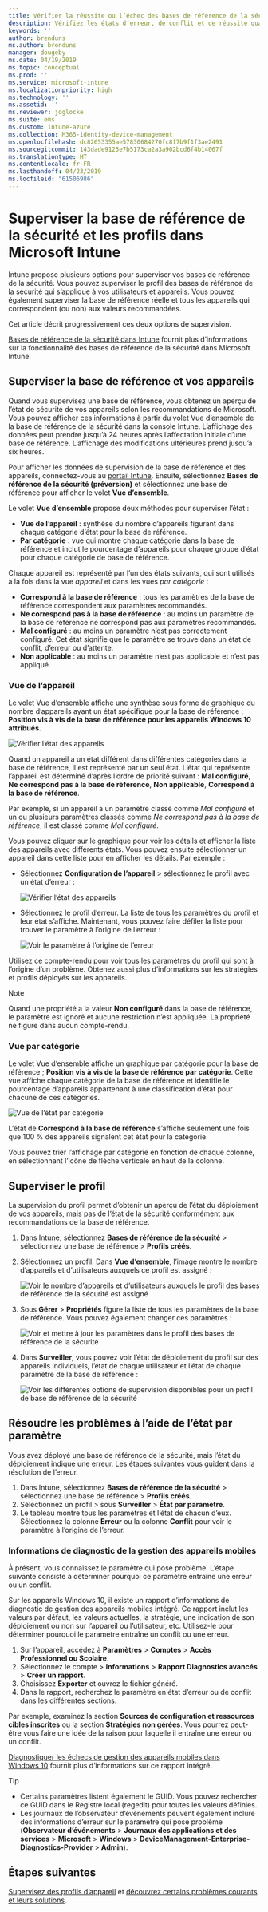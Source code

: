 ```yaml
---
title: Vérifier la réussite ou l’échec des bases de référence de la sécurité dans Microsoft Intune - Azure | Microsoft Docs
description: Vérifiez les états d’erreur, de conflit et de réussite quand vous déployez des bases de référence de la sécurité vers des utilisateurs et appareils dans Microsoft Intune MDM. Découvrez comment résoudre les problèmes à l’aide des journaux clients et des fonctionnalités de rapport dans Intune.
keywords: ''
author: brenduns
ms.author: brenduns
manager: dougeby
ms.date: 04/19/2019
ms.topic: conceptual
ms.prod: ''
ms.service: microsoft-intune
ms.localizationpriority: high
ms.technology: ''
ms.assetid: ''
ms.reviewer: joglocke
ms.suite: ems
ms.custom: intune-azure
ms.collection: M365-identity-device-management
ms.openlocfilehash: dc82653355ae57830684270fc8f7b9f1f3ae2491
ms.sourcegitcommit: 143dade9125e7b5173ca2a3a902bcd6f4b14067f
ms.translationtype: HT
ms.contentlocale: fr-FR
ms.lasthandoff: 04/23/2019
ms.locfileid: "61506986"
---
```

# <a name="monitor-security-baseline-and-profiles-in-microsoft-intune"></a>Superviser la base de référence de la sécurité et les profils dans Microsoft Intune  

Intune propose plusieurs options pour superviser vos bases de référence de la sécurité. Vous pouvez superviser le profil des bases de référence de la sécurité qui s’applique à vos utilisateurs et appareils. Vous pouvez également superviser la base de référence réelle et tous les appareils qui correspondent (ou non) aux valeurs recommandées.

Cet article décrit progressivement ces deux options de supervision.

[Bases de référence de la sécurité dans Intune](security-baselines.md) fournit plus d’informations sur la fonctionnalité des bases de référence de la sécurité dans Microsoft Intune.

## <a name="monitor-the-baseline-and-your-devices"></a>Superviser la base de référence et vos appareils  

Quand vous supervisez une base de référence, vous obtenez un aperçu de l’état de sécurité de vos appareils selon les recommandations de Microsoft. Vous pouvez afficher ces informations à partir du volet Vue d’ensemble de la base de référence de la sécurité dans la console Intune.  L’affichage des données peut prendre jusqu’à 24 heures après l’affectation initiale d’une base de référence. L’affichage des modifications ultérieures prend jusqu’à six heures.  

Pour afficher les données de supervision de la base de référence et des appareils, connectez-vous au [portail Intune](https://aka.ms/intuneportal). Ensuite, sélectionnez **Bases de référence de la sécurité (préversion)** et sélectionnez une base de référence pour afficher le volet **Vue d’ensemble**.

Le volet **Vue d’ensemble** propose deux méthodes pour superviser l’état :
- **Vue de l’appareil** : synthèse du nombre d’appareils figurant dans chaque catégorie d’état pour la base de référence.  
- **Par catégorie** : vue qui montre chaque catégorie dans la base de référence et inclut le pourcentage d’appareils pour chaque groupe d’état pour chaque catégorie de base de référence. 

Chaque appareil est représenté par l’un des états suivants, qui sont utilisés à la fois dans la vue *appareil* et dans les vues *par catégorie* :  
- **Correspond à la base de référence** : tous les paramètres de la base de référence correspondent aux paramètres recommandés.
- **Ne correspond pas à la base de référence** : au moins un paramètre de la base de référence ne correspond pas aux paramètres recommandés.
- **Mal configuré** : au moins un paramètre n’est pas correctement configuré. Cet état signifie que le paramètre se trouve dans un état de conflit, d’erreur ou d’attente.
- **Non applicable** : au moins un paramètre n’est pas applicable et n’est pas appliqué.


### <a name="device-view"></a>Vue de l’appareil
Le volet Vue d’ensemble affiche une synthèse sous forme de graphique du nombre d’appareils ayant un état spécifique pour la base de référence ; **Position vis à vis de la base de référence pour les appareils Windows 10 attribués**.  

![Vérifier l’état des appareils](./media/security-baselines-monitor/overview.png)

Quand un appareil a un état différent dans différentes catégories dans la base de référence, il est représenté par un seul état. L’état qui représente l’appareil est déterminé d’après l’ordre de priorité suivant : **Mal configuré**, **Ne correspond pas à la base de référence**, **Non applicable**, **Correspond à la base de référence**.  

Par exemple, si un appareil a un paramètre classé comme *Mal configuré* et un ou plusieurs paramètres classés comme *Ne correspond pas à la base de référence*, il est classé comme *Mal configuré*.  

Vous pouvez cliquer sur le graphique pour voir les détails et afficher la liste des appareils avec différents états. Vous pouvez ensuite sélectionner un appareil dans cette liste pour en afficher les détails. Par exemple :
- Sélectionnez **Configuration de l’appareil** > sélectionnez le profil avec un état d’erreur :

  ![Vérifier l’état des appareils](./media/security-baselines-monitor/device-configuration-profile-list.png)

- Sélectionnez le profil d’erreur. La liste de tous les paramètres du profil et leur état s’affiche. Maintenant, vous pouvez faire défiler la liste pour trouver le paramètre à l’origine de l’erreur :

  ![Voir le paramètre à l’origine de l’erreur](./media/security-baselines-monitor/profile-with-error-status.png)

Utilisez ce compte-rendu pour voir tous les paramètres du profil qui sont à l’origine d’un problème. Obtenez aussi plus d’informations sur les stratégies et profils déployés sur les appareils.

> [!NOTE]
> Quand une propriété a la valeur **Non configuré** dans la base de référence, le paramètre est ignoré et aucune restriction n’est appliquée. La propriété ne figure dans aucun compte-rendu.

### <a name="per-category-view"></a>Vue par catégorie
Le volet Vue d’ensemble affiche un graphique par catégorie pour la base de référence ; **Position vis à vis de la base de référence par catégorie**.  Cette vue affiche chaque catégorie de la base de référence et identifie le pourcentage d’appareils appartenant à une classification d’état pour chacune de ces catégories. 
 
![Vue de l’état par catégorie](./media/security-baselines-monitor/monitor-baseline-per-category.png)

L’état de **Correspond à la base de référence** s’affiche seulement une fois que 100 % des appareils signalent cet état pour la catégorie.   

Vous pouvez trier l’affichage par catégorie en fonction de chaque colonne, en sélectionnant l’icône de flèche verticale en haut de la colonne.  


## <a name="monitor-the-profile"></a>Superviser le profil

La supervision du profil permet d’obtenir un aperçu de l’état du déploiement de vos appareils, mais pas de l’état de la sécurité conformément aux recommandations de la base de référence.

1. Dans Intune, sélectionnez **Bases de référence de la sécurité** > sélectionnez une base de référence > **Profils créés**.

2. Sélectionnez un profil. Dans **Vue d’ensemble**, l’image montre le nombre d’appareils et d’utilisateurs auxquels ce profil est assigné :

    ![Voir le nombre d’appareils et d’utilisateurs auxquels le profil des bases de référence de la sécurité est assigné](./media/security-baselines-monitor/existing-profile-overview.png)

3. Sous **Gérer** > **Propriétés** figure la liste de tous les paramètres de la base de référence. Vous pouvez également changer ces paramètres :

    ![Voir et mettre à jour les paramètres dans le profil des bases de référence de la sécurité](./media/security-baselines-monitor/manage-settings.png)

4. Dans **Surveiller**, vous pouvez voir l’état de déploiement du profil sur des appareils individuels, l’état de chaque utilisateur et l’état de chaque paramètre de la base de référence :

    ![Voir les différentes options de supervision disponibles pour un profil de base de référence de la sécurité](./media/security-baselines-monitor/monitor-status-options.png)

## <a name="troubleshoot-using-per-setting-status"></a>Résoudre les problèmes à l’aide de l’état par paramètre

Vous avez déployé une base de référence de la sécurité, mais l’état du déploiement indique une erreur. Les étapes suivantes vous guident dans la résolution de l’erreur.

1. Dans Intune, sélectionnez **Bases de référence de la sécurité** > sélectionnez une base de référence > **Profils créés**.
2. Sélectionnez un profil > sous **Surveiller** > **État par paramètre**.
3. Le tableau montre tous les paramètres et l’état de chacun d’eux. Sélectionnez la colonne **Erreur** ou la colonne **Conflit** pour voir le paramètre à l’origine de l’erreur.

### <a name="mdm-diagnostic-information"></a>Informations de diagnostic de la gestion des appareils mobiles

À présent, vous connaissez le paramètre qui pose problème. L’étape suivante consiste à déterminer pourquoi ce paramètre entraîne une erreur ou un conflit. 

Sur les appareils Windows 10, il existe un rapport d’informations de diagnostic de gestion des appareils mobiles intégré. Ce rapport inclut les valeurs par défaut, les valeurs actuelles, la stratégie, une indication de son déploiement ou non sur l’appareil ou l’utilisateur, etc. Utilisez-le pour déterminer pourquoi le paramètre entraîne un conflit ou une erreur.

1. Sur l’appareil, accédez à **Paramètres** > **Comptes** > **Accès Professionnel ou Scolaire**.
2. Sélectionnez le compte > **Informations** > **Rapport Diagnostics avancés** > **Créer un rapport**.
3. Choisissez **Exporter** et ouvrez le fichier généré.
4. Dans le rapport, recherchez le paramètre en état d’erreur ou de conflit dans les différentes sections.

  Par exemple, examinez la section **Sources de configuration et ressources cibles inscrites** ou la section **Stratégies non gérées**. Vous pourrez peut-être vous faire une idée de la raison pour laquelle il entraîne une erreur ou un conflit.

[Diagnostiquer les échecs de gestion des appareils mobiles dans Windows 10](https://docs.microsoft.com/windows/client-management/mdm/diagnose-mdm-failures-in-windows-10) fournit plus d’informations sur ce rapport intégré.

> [!TIP]
> - Certains paramètres listent également le GUID. Vous pouvez rechercher ce GUID dans le Registre local (regedit) pour toutes les valeurs définies.
> - Les journaux de l’observateur d’événements peuvent également inclure des informations d’erreur sur le paramètre qui pose problème (**Observateur d’événements** > **Journaux des applications et des services** > **Microsoft** > **Windows** > **DeviceManagement-Enterprise-Diagnostics-Provider** > **Admin**).

## <a name="next-steps"></a>Étapes suivantes

[Supervisez des profils d’appareil](device-profile-monitor.md) et [découvrez certains problèmes courants et leurs solutions](device-profile-troubleshoot.md).
